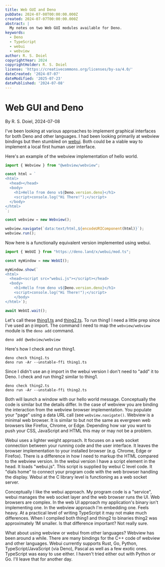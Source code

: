 ```yaml
---
title: Web GUI and Deno
pubDate: 2024-07-08T00:00:00.000Z
created: 2024-07-07T00:00:00.000Z
abstract: |
  My notes on two Web GUI modules available for Deno.
keywords:
  - Deno
  - TypeScript
  - webui
  - webview
author: R. S. Doiel
copyrightYear: 2024
copyrightHolder: R. S. Doiel
license: 'https://creativecommons.org/licenses/by-sa/4.0/'
dateCreated: '2024-07-07'
dateModified: '2025-07-23'
datePublished: '2024-07-08'
---
```


# Web GUI and Deno

By R. S. Doiel, 2024-07-08

I've been looking at various approaches to implement graphical interfaces for both Deno and other languages.  I had been looking primarily at webview bindings but then stumbled on [webui](https://webui.me). Both could be a viable way to implement a local first human user interface.

Here's an example of the webview implementation of hello world.

~~~typescript
import { Webview } from "@webview/webview";

const html = `
<html>
  <head></head>
  <body>
    <h1>Hello from deno v${Deno.version.deno}</h1>
    <script>console.log("Hi There!");</script>
  </body>
</html>
`;

const webview = new Webview();

webview.navigate(`data:text/html,${encodeURIComponent(html)}`);
webview.run();
~~~

Now here is a functionally equivalent version implemented using webui.

~~~typescript
import { WebUI } from "https://deno.land/x/webui/mod.ts";

const myWindow = new WebUI();

myWindow.show(`
<html>
  <head><script src="webui.js"></script></head>
  <body>
    <h1>Hello from deno v${Deno.version.deno}</h1>
    <script>console.log("Hi There!");</script>
    </body>
</html>`);

await WebUI.wait();
~~~

Let's call these [thing1.ts](thing1.ts) and [thing2.ts](thing2.ts).  To run thing1 I need a little prep since I've used an `@` import. The command I need to map the `webview/webview` module is the `deno add` command.

~~~shell
deno add @webview/webview
~~~

Here's how I check and run thing1.

~~~shell
deno check thing1.ts
deno run -Ar --unstable-ffi thing1.ts
~~~

Since I didn't use an `@` import in the webui version I don't need to "add" it to Deno. I check and run thing2 similar to thing1.

~~~shell
deno check thing2.ts
deno run -Ar --unstable-ffi thing2.ts
~~~

Both will launch a window with our hello world message. Conceptually the code is similar but the details differ.  In the case of webview you are binding the interaction from the webview browser implementation. You populate your "page" using a data URL call (see `webview.navigate()`. Webview is a minimal web browser. It is similar to but not the same as evergreen web browsers like Firefox, Chrome, or Edge. Depending how var you want to push your CSS, JavaScript and HTML this may or may not be a problem.

Webui uses a lighter weight approach. It focuses on a web socket connection between your running code and the user interface. It leaves the browser implementation to your installed browser (e.g. Chrome, Edge or Firefox). There is a difference in how I need to markup the HTML compared to the webview version. In the webui version I have a script element in the head. It loads "webui.js". This script is supplied by webui C level code. It "dials home" to connect your program code with the web browser handling the display. Webui at the C library level is functioning as a web socket server.

Conceptually I like the webui approach. My program code is a "service", webui manages the web socket layer and the web browser runs the UI. Web browsers are complex. In the web UI approach my application's binary isn't implementing one. In the webview approach I'm embedding one. Feels heavy. At a practical level of writing TypeScript it may not make much differences. When I compiled both thing1 and thing2 to binaries thing2 was approximately 1M smaller. Is that difference important? Not really sure.

What about using webview or webui from other languages? Webview has been around a while. There are many bindings for the C++ code of webview and other languages.  Webui currently supports Rust, Go, Python, TypeScript/JavaScript (via Deno), Pascal as well as a few exotic ones. TypeScript was easy to use either. I haven't tried either out with Python or Go. I'll leave that for another day.